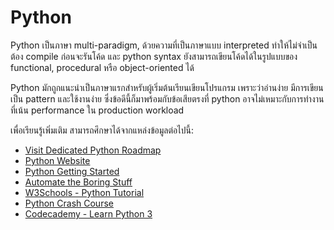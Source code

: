 # Python

Python เป็นภาษา multi-paradigm, ด้วยความที่เป็นภาษาแบบ interpreted  ทำให้ไม่จำเป็นต้อง compile ก่อนจะรันโค้ด และ python syntax ยังสามารถเขียนโค้ดได้ในรูปแบบของ functional, procedural หรือ object-oriented ได้

Python มักถูกแนะนำเป็นภาษาแรกสำหรับผู้เริ่มต้นเรียนเขียนโปรแกรม เพราะว่าอ่านง่าย มีการเขียนเป็น pattern และใช้งานง่าย ซึ่งข้อดีนี้ก็มาพร้อมกับข้อเสียตรงที่ python อาจไม่เหมาะกับการทำงานที่เน้น performance ใน production workload

เพื่อเรียนรู้เพิ่มเติม สามารถศึกษาได้จากแหล่งข้อมูลต่อไปนี้:

- [Visit Dedicated Python Roadmap](https://www.python.org/psf-landing)
- [Python Website](https://www.python.org/)
- [Python Getting Started](https://www.python.org/about/gettingstarted/)
- [Automate the Boring Stuff](https://automatetheboringstuff.com/)
- [W3Schools - Python Tutorial ](https://www.w3schools.com/python/)
- [Python Crash Course](https://ehmatthes.github.io/pcc/)
- [Codecademy - Learn Python 3](https://www.codecademy.com/learn/learn-python-3)
